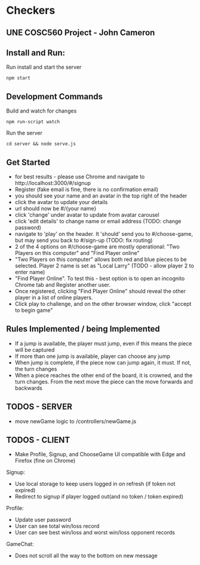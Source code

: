 # Checkers
## UNE COSC560 Project - John Cameron


## Install and Run:
Run install and start the server

`npm start`

## Development Commands
Build and watch for changes

`npm run-script watch`

Run the server

`cd server && node serve.js`


## Get Started
* for best results - please use Chrome and navigate to http://localhost:3000/#/signup
* Register (fake email is fine, there is no confirmation email)
* you should see your name and an avatar in the top right of the header
* click the avatar to update your details
* url should now be #/{your name}
* click 'change' under avatar to update from avatar carousel
* click 'edit details' to change name or email address (TODO: change password)
* navigate to 'play' on the header. It 'should' send you to #/choose-game, but may send you back to #/sign-up (TODO: fix routing)
* 2 of the 4 options on #/choose-game are mostly operational: "Two Players on this computer" and "Find Player online"
* "Two Players on this computer" allows both red and blue pieces to be selected. Player 2 name is set as "Local Larry" (TODO - allow player 2 to enter name)
* "Find Player Online". To test this - best option is to open an incognito Chrome tab and Register another user.
* Once registered, clicking "Find Player Online" should reveal the other player in a list of online players.
* Click play to challenge, and on the other browser window, click "accept to begin game"

## Rules Implemented / being Implemented
* If a jump is available, the player must jump, even if this means the piece will be captured
* If more than one jump is available, player can choose any jump
* When jump is complete, if the piece now can jump again, it must. If not, the turn changes
* When a piece reaches the other end of the board, it is crowned, and the turn changes. From the next move the piece can the move forwards and backwards

## TODOS - SERVER
* move newGame logic to /controllers/newGame.js


## TODOS - CLIENT
* Make Profile, Signup, and ChooseGame UI compatible with Edge and Firefox (fine on Chrome)

Signup: 
* Use local storage to keep users logged in on refresh (if token not expired)
* Redirect to signup if player logged out(and no token / token expired)

Profile: 
* Update user password
* User can see total win/loss record
* User can see best win/loss and worst win/loss opponent records

GameChat: 
* Does not scroll all the way to the bottom on new message



